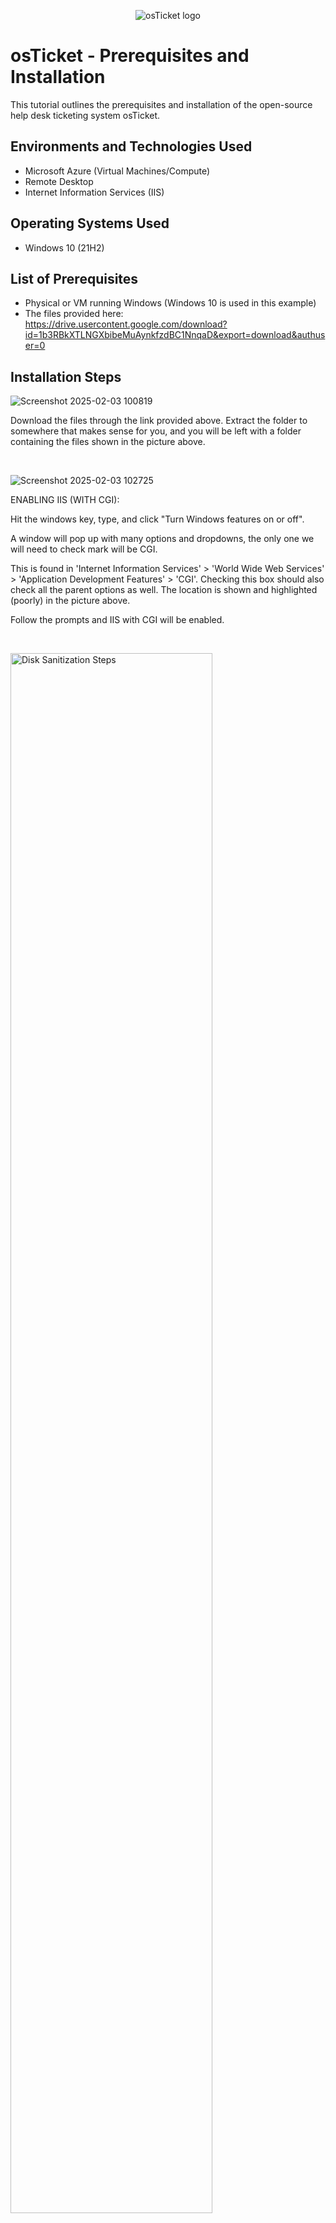 <p align="center">
<img src="https://i.imgur.com/Clzj7Xs.png" alt="osTicket logo"/>
</p>

<h1>osTicket - Prerequisites and Installation</h1>
This tutorial outlines the prerequisites and installation of the open-source help desk ticketing system osTicket.<br />

<h2>Environments and Technologies Used</h2>

- Microsoft Azure (Virtual Machines/Compute)
- Remote Desktop
- Internet Information Services (IIS)

<h2>Operating Systems Used </h2>

- Windows 10</b> (21H2)

<h2>List of Prerequisites</h2>

- Physical or VM running Windows (Windows 10 is used in this example)
- The files provided here: https://drive.usercontent.google.com/download?id=1b3RBkXTLNGXbibeMuAynkfzdBC1NnqaD&export=download&authuser=0

<h2>Installation Steps</h2>

![Screenshot 2025-02-03 100819](https://github.com/user-attachments/assets/680724ad-65de-490b-afaa-9a98b252d4be)
<p>
Download the files through the link provided above. Extract the folder to somewhere that makes sense for you, and you will be left with a folder containing the files shown in the picture above.
</p>
<br />

![Screenshot 2025-02-03 102725](https://github.com/user-attachments/assets/a44dbfa2-69b6-4be9-8a26-258c6d6971a8)
<p>
ENABLING IIS (WITH CGI):
</p>
<p>
  Hit the windows key, type, and click "Turn Windows features on or off".
</p>
<p>
  A window will pop up with many options and dropdowns, the only one we will need to check mark will be CGI.
</p>
<p>
  This is found in 'Internet Information Services' > 'World Wide Web Services' > 'Application Development Features' > 'CGI'. Checking this box should also check all the parent options as well. The location is shown and highlighted (poorly) in the picture above.
</p>
<p>
  Follow the prompts and IIS with CGI will be enabled.
</p>
<br />

<p>
<img src="https://i.imgur.com/DJmEXEB.png" height="80%" width="80%" alt="Disk Sanitization Steps"/>
</p>
<p>
Lorem ipsum dolor sit amet, consectetur adipiscing elit, sed do eiusmod tempor incididunt ut labore et dolore magna aliqua. Ut enim ad minim veniam, quis nostrud exercitation ullamco laboris nisi ut aliquip ex ea commodo consequat. Duis aute irure dolor in reprehenderit in voluptate velit esse cillum dolore eu fugiat nulla pariatur.
</p>
<br />
